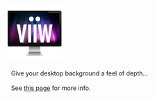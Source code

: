 　 ![viiw logo](images/viiw2-128.png "viiw logo")


　　Give your desktop background a feel of depth...

　　See [this page](http://hideya.github.io/viiw2) for more info.
　
